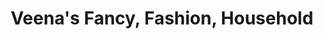 ---
title: "Veena's Fancy, Fashion, Household"
url: /ilford/veenas-fancy-fashion-household/
shop: Modehaus
---
